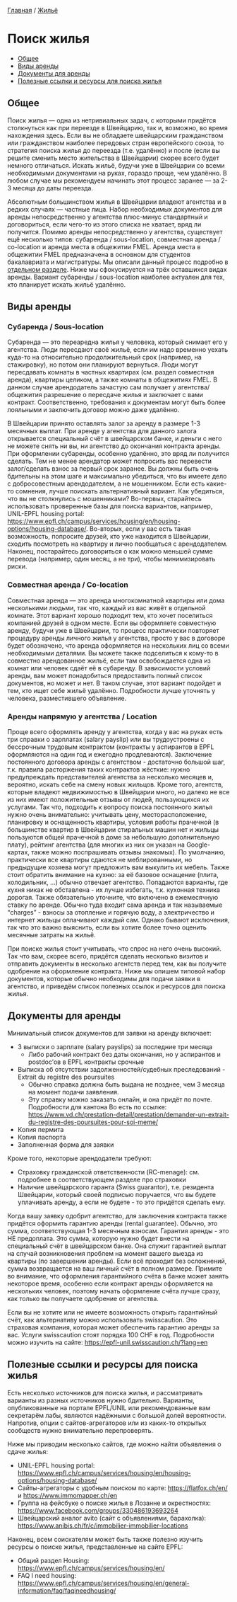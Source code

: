 [Главная](/Guide/) / [Жильё](/Guide/docs/housing/index.html)

# Поиск жилья
* [Общее](общее)
* [Виды аренды](виды_аренды)
* [Документы для аренды](документы_для_аренды)
* [Полезные ссылки и ресурсы для поиска жилья](полезные_ссылки_и_ресурсы_для_поиска_жилья)

## Общее
Поиск жилья — одна из нетривиальных задач, с которыми придётся столкнуться как при переезде в Швейцарию, так и, возможно, во время нахождения здесь. Если вы не обладаете швейцарским гражданством или гражданством наиболее передовых стран европейского союза, то стратегия поиска жилья до переезда (т.е. удалённо) и после (если вы решите сменить место жительства в Швейцарии) скорее всего будет немного отличаться. Искать жильё, будучи уже в Швейцарии со всеми необходимыми документами на руках, гораздо проще, чем удалённо. В любом случае мы рекомендуем начинать этот процесс заранее — за 2-3 месяца до даты переезда.

Абсолютным большинством жилья в Швейцарии владеют агентства и в редких случаях —  частные лица. Набор необходимых документов для аренды непосредственно у агентства плюс-минус стандартный и договориться, если чего-то из этого списка не хватает, вряд ли получится. Помимо аренды непосредственно у агентства, существует ещё несколько типов: субаренда / sous-location, совместная аренда / co-location и аренда места в общежитии FMEL. Аренда места в общежитии FMEL предназначена в основном для студентов бакалавриата и магистратуры. Мы описали данный процесс подробно в [отдельном разделе](/Guide/docs/housing/общежития-fmel.html). Ниже мы сфокусируется на трёх оставшихся видах аренды. Вариант субаренды / sous-location наиболее актуален для тех, кто планирует искать жильё удалённо.

## Виды аренды
### Субаренда / Sous-location
Субаренда — это переаредна жилья у человека, который снимает его у агентства. Люди пересдают своё жильё, если им надо временно уехать куда-то на относительно продолжительный срок (например, на стажировку), но потом они планируют вернуться. Люди могут пересдавать комнаты в частных квартирах (см. раздел совместная аренда), квартиры целиком, а также комнаты в общежитиях FMEL. В данном случае арендодатель зачастую сам получает у агентства/общежития разрешение о пересдаче жилья и заключает с вами контракт. Соответственно, требования к документам могут быть более лояльными и заключить договор можно даже удалённо.

В Швейцарии принято оставлять залог за аренду в размере 1-3 месячных выплат. При аренде у агентства для данного залога открывается специальный счёт в швейцарском банке, и деньги с него не можете снять ни вы, ни агентство до окончания контракта аренды. При оформлении субаренды, особенно удалённо, это вряд ли получится сделать. Тем не менее арендатор может попросить вас перевести залог/сделать взнос за первый срок заранее. Вы должны быть очень бдительны на этом шаге и максимально убедиться, что вы имеете дело с добросовестным арендодателем, а не мошенником. Если есть какие-то сомнения, лучше поискать альтернативный вариант. Как убедиться, что вы не столкнулись с мошенниками? Во-первых, старайтесь использовать проверенные базы для поиска вариантов, например, UNIL-EPFL housing portal: https://www.epfl.ch/campus/services/housing/en/housing-options/housing-database/. Во-вторых, если у вас есть такая возможность, попросите друзей, кто уже находится в Швейцарии, сходить посмотреть на квартиру и лично пообщаться с арендодателем. Наконец, постарайтесь договориться о как можно меньшей сумме перевода (например, один месяц, а не три), чтобы минимизировать риски.

### Совместная аренда / Co-location
Совместная аренда — это аренда многокомнатной квартиры или дома несколькими людьми, так что, каждый из вас живёт в отдельной комнате. Этот вариант хорошо подходит тем, кто хочет поселиться компанией друзей в одном месте. Если вы оформляете совместную аренду, будучи уже в Швейцарии, то процесс практически повторяет процедуру аренды личного жилья у агентства, просто у вас в договоре будет обозначено, что аренда оформляется на нескольких лиц со всеми необходимыми деталями.
Вы можете также подселиться к кому-то в совместно арендованное жильё, если там освобождается одна из комнат или человек сдаёт её в субаренду. В зависимости условий аренды, вам может понадобиться предоставить полный список документов, но может и нет. В таком случае, этот вариант подойдет и тем, кто ищет себе жильё удалённо. Подробности лучше уточнять у человека, разместившего объявление.

### Аренды напрямую у агентства / Location
Проще всего оформлять аренду у агентства, когда у вас на руках есть три справки о зарплатах (salary payslip) или вы трудоустроены с бессрочным трудовым контрактом (контракты у аспирантов в EPFL оформляются на один год и ежегодно продлеваются). Заключение постоянного договора аренды с агентством - достаточно большой шаг, т.к. правила расторжения таких контрактов жёсткие: нужно предупреждать представителей агентства за несколько месяцев и, вероятно, искать себе на смену новых жильцов. Кроме того, агентств, которые владеют недвижимостью в Швейцарии много, но далеко не все из них имеют положительные отзывы от людей, пользующихся их услугами. Так что, подходить к вопросу поиска постоянного жилья нужно очень внимательно: учитывать цену, месторасположение, планировку и оснащенность квартиры, условия работы прачечной (в большинстве квартир в Швейцарии стиральных машин нет и жильцы пользуются общей прачечной в доме за небольшую дополнительную плату), рейтинг агентства (для многих из них он указан на Google-картах, также можно поспрашивать отзывы знакомых). По умолчанию, практически все квартиры сдаются не меблированными, но предыдущие хозяева могут предложить вам выкупить их мебель. Также стоит обратить внимание на кухню: за её базовое оснащение (плита, холодильник, ...) обычно отвечает агентство. Попадаются варианты, где кухня никак не обставлена - их лучше избегать, т.к. кухонная техника дорогая. Также обязательно уточните, что включено в ежемесячную ставку по аренде. Обычно туда входит сама аренда и так называемые “charges” - взносы за отопление и горячую воду, а электричество и интернет жильцы оплачивают каждый сам. Однако бывают исключения, так что это важно выяснить, если вы хотите более точно оценить месячные затраты на жильё.

При поиске жилья стоит учитывать, что спрос на него очень высокий. Так что вам, скорее всего, придётся сделать несколько визитов и отправить документы в несколько агентств перед тем, как вы получите одобрение на оформление контракта. Ниже мы опишем типовой набор документов, которые обычно необходимы для подачи заявки в агентство, и приведём список полезных ссылок и ресурсов для поиска жилья.

## Документы для аренды
Минимальный список документов для заявки на аренду включает:
* 3 выписки о зарплате (salary payslips) за последние три месяца
  * Либо рабочий контракт без даты окончания, но у аспирантов и postdoc’ов в EPFL контракты срочные
* Выписка об отсутствии задолженностей/судебных преследований - Extrait du registre des poursuites
  * Обычно справка должна быть выдана не позднее, чем 3 месяца на момент подачи заявления.
  * Эту справку можно заказать онлайн, и она придёт по почте. Подробности для кантона Во есть по ссылке: https://www.vd.ch/prestation-detail/prestation/demander-un-extrait-du-registre-des-poursuites-pour-soi-meme/ 
* Копия пермита
* Копия паспорта
* Заполненная форма для заявки

Кроме того, некоторые арендодатели требуют:
* Страховку гражданской ответственности (RC-menage): см. подробнее в соответствующем разделе про страховки
* Наличие швейцарского гаранта (Swiss guarantor), т.е. резидента Швейцарии, который своей подписью поручается, что вы будете уплачивать аренду, а если не будете - то это придётся сделать ему.

Когда вашу заявку одобрит агентство, для заключения контракта также придётся оформить гарантию аренды (rental guarantee). Обычно, это сумма, соответствующая 1-3 месячным взносам. Гарантия аренды - это НЕ предоплата. Это сумма, которую нужно будет внести на специальный счёт в швейцарском банке. Она служит гарантией выплат на случай возникновения проблем на момент вашего выезда из квартиры (по завершении аренды). Если всё проходит без осложнений, сумма возвращается на ваш личный счёт в полном размере. Примите во внимание, что оформления гарантийного счёта в банке может занять некоторое время, особенно если контракт аренды оформляется на нескольких человек, поэтому начать оформление счёта лучше сразу, как только вы получаете одобрение от агентства.

Если вы не хотите или не имеете возможность открыть гарантийный счёт, как альтернативу можно использовать swisscaution. Это страховая компания, которая может обеспечить гарантию аренды за вас. Услуги swisscaution стоят порядка 100 CHF в год. Подробности можно изучить на сайте: https://epfl-unil.swisscaution.ch/?lang=en

## Полезные ссылки и ресурсы для поиска жилья
Есть несколько источников для поиска жилья, и рассматривать варианты из разных источников нужно бдительно. Варианты, опубликованные на портале EPFL/UNIL или рекомендованные вам секретарём лабы, являются надёжными с большой долей вероятности. Напротив, опции с сайтов-агрегаторов или из каких-то открытых сообществ нужно внимательно перепроверять.

Ниже мы приводим несколько сайтов, где можно найти объявления о сдаче жилья:
* UNIL-EPFL housing portal: https://www.epfl.ch/campus/services/housing/en/housing-options/housing-database/
* Сайты-агрегаторы с удобным поиском по карте: https://flatfox.ch/en/ и https://www.immomapper.ch/en
* Группа на фейсбуке о поиске жилья в Лозанне и окрестностях: https://www.facebook.com/groups/330486193693264
* Швейцарский аналог avito (сайт с объявлениями, барахолка): https://www.anibis.ch/fr/c/immobilier-immobilier-locations

Наконец, всем соискателям может быть также полезно изучить ресурсы о поиске жилья, представленные на сайте EPFL:
* Общий раздел Housing: https://www.epfl.ch/campus/services/housing/en/
* FAQ I need housing: https://www.epfl.ch/campus/services/housing/en/general-information/faq/faqineedhousing/
